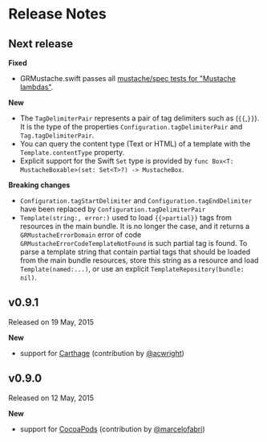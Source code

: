 Release Notes
=============


## Next release

**Fixed**

- GRMustache.swift passes all [mustache/spec tests for "Mustache lambdas"](https://github.com/mustache/spec/blob/v1.1.2/specs/%7Elambdas.yml).

**New**

- The `TagDelimiterPair` represents a pair of tag delimiters such as (`{{`,`}}`). It is the type of the properties `Configuration.tagDelimiterPair` and `Tag.tagDelimiterPair`.
- You can query the content type (Text or HTML) of a template with the `Template.contentType` property.
- Explicit support for the Swift `Set` type is provided by `func Box<T: MustacheBoxable>(set: Set<T>?) -> MustacheBox`.

**Breaking changes**

- `Configuration.tagStartDelimiter` and `Configuration.tagEndDelimiter` have been replaced by `Configuration.tagDelimiterPair`
- `Template(string:, error:)` used to load `{{>partial}}` tags from resources in the main bundle. It is no longer the case, and it returns a `GRMustacheErrorDomain` error of code `GRMustacheErrorCodeTemplateNotFound` is such partial tag is found. To parse a template string that contain partial tags that should be loaded from the main bundle resources, store this string as a resource and load `Template(named:...)`, or use an explicit `TemplateRepository(bundle: nil)`.


## v0.9.1

Released on 19 May, 2015

**New**

- support for [Carthage](https://github.com/Carthage/Carthage) (contribution by [@acwright](https://github.com/acwright))



## v0.9.0

Released on 12 May, 2015

**New**

- support for [CocoaPods](https://cocoapods.org) (contribution by [@marcelofabri](https://github.com/marcelofabri))
